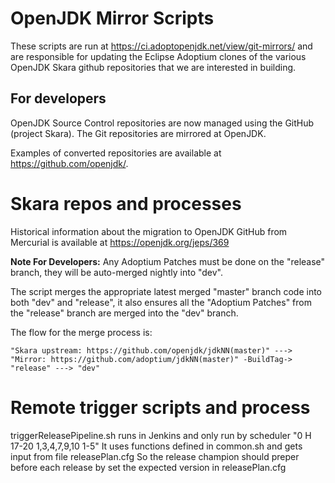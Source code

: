 # OpenJDK Mirror Scripts

These scripts are run at https://ci.adoptopenjdk.net/view/git-mirrors/ and are responsible for updating the Eclipse Adoptium clones of the various OpenJDK Skara github repositories that we are interested in building.

## For developers

OpenJDK Source Control repositories are now managed using the GitHub (project Skara). The Git repositories are mirrored at OpenJDK.

Examples of converted repositories are available at https://github.com/openjdk/.

# Skara repos and processes

Historical information about the migration to OpenJDK GitHub from Mercurial is available at https://openjdk.org/jeps/369


**Note For Developers:** Any Adoptium Patches must be done on the "release" branch, they will be auto-merged nightly into "dev".

The script merges the appropriate latest merged "master" branch code into both "dev" and "release", it also ensures all the
"Adoptium Patches" from the "release" branch are merged into the "dev" branch.

The flow for the merge process is:
```
"Skara upstream: https://github.com/openjdk/jdkNN(master)" ---> "Mirror: https://github.com/adoptium/jdkNN(master)" -BuildTag-> "release" ---> "dev"
```

# Remote trigger scripts and process

triggerReleasePipeline.sh runs in Jenkins and only run by scheduler "0 H 17-20 1,3,4,7,9,10 1-5"
It uses functions defined in common.sh and gets input from file releasePlan.cfg
So the release champion should preper before each release by set the expected version in releasePlan.cfg

